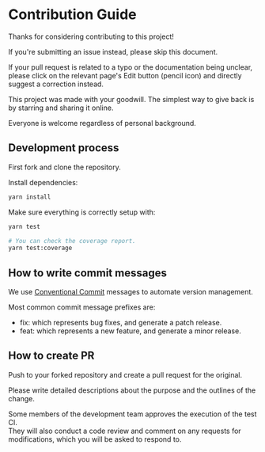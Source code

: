 # Contribution Guide

Thanks for considering contributing to this project!

If you're submitting an issue instead, please skip this document.

If your pull request is related to a typo or the documentation being unclear, please click on the relevant page's Edit button (pencil icon) and directly suggest a correction instead.

This project was made with your goodwill. The simplest way to give back is by starring and sharing it online.

Everyone is welcome regardless of personal background.

## Development process

First fork and clone the repository.

Install dependencies:
```bash
yarn install
```

Make sure everything is correctly setup with:
```bash
yarn test

# You can check the coverage report.
yarn test:coverage
```

## How to write commit messages

We use [Conventional Commit](https://www.conventionalcommits.org/en/v1.0.0/) messages to automate version management.

Most common commit message prefixes are:
- fix: which represents bug fixes, and generate a patch release.
- feat: which represents a new feature, and generate a minor release.

## How to create PR

Push to your forked repository and create a pull request for the original.

Please write detailed descriptions about the purpose and the outlines of the change.

Some members of the development team approves the execution of the test CI.  
They will also conduct a code review and comment on any requests for modifications, which you will be asked to respond to.